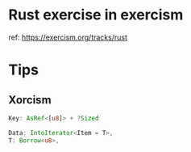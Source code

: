 # Rust exercise in exercism
ref: https://exercism.org/tracks/rust

# Tips

## Xorcism
```rust
Key: AsRef<[u8]> + ?Sized

Data: IntoIterator<Item = T>,
T: Borrow<u8>,
```
